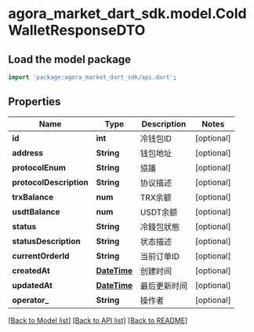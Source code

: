 # agora_market_dart_sdk.model.ColdWalletResponseDTO

## Load the model package
```dart
import 'package:agora_market_dart_sdk/api.dart';
```

## Properties
Name | Type | Description | Notes
------------ | ------------- | ------------- | -------------
**id** | **int** | 冷钱包ID | [optional] 
**address** | **String** | 钱包地址 | [optional] 
**protocolEnum** | **String** | 協議 | [optional] 
**protocolDescription** | **String** | 协议描述 | [optional] 
**trxBalance** | **num** | TRX余额 | [optional] 
**usdtBalance** | **num** | USDT余额 | [optional] 
**status** | **String** | 冷錢包狀態 | [optional] 
**statusDescription** | **String** | 状态描述 | [optional] 
**currentOrderId** | **String** | 当前订单ID | [optional] 
**createdAt** | [**DateTime**](DateTime.md) | 创建时间 | [optional] 
**updatedAt** | [**DateTime**](DateTime.md) | 最后更新时间 | [optional] 
**operator_** | **String** | 操作者 | [optional] 

[[Back to Model list]](../README.md#documentation-for-models) [[Back to API list]](../README.md#documentation-for-api-endpoints) [[Back to README]](../README.md)


